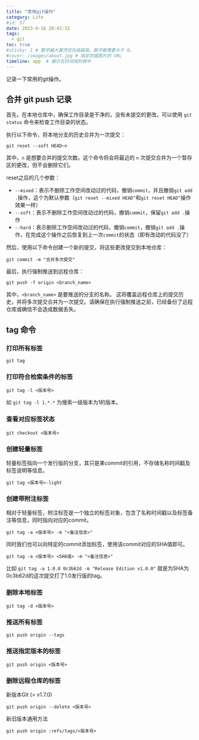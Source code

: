 ```yaml
---
title: "常用git操作"
category: Life
#id: 57
date: 2023-9-16 20:42:32
tags: 
  - git
toc: true
#sticky: 1 # 数字越大置顶优先级越高。数字都需要大于 0。
#cover: /images/about.jpg # 指定封面图片的 URL
timeline: app  # 展示在时间线列表中
---
```

记录一下常用的git操作。
<!--more-->

## 合并 git push 记录
首先，在本地仓库中，确保工作目录是干净的，没有未提交的更改。可以使用 `git status` 命令来检查工作目录的状态。

执行以下命令，将本地分支的历史合并为一次提交：

```shell
git reset --soft HEAD~n
```
其中，`n` 是想要合并的提交次数。这个命令将会将最近的 `n` 次提交合并为一个暂存区的更改，但不会删除它们。

reset之后的几个参数：

- `--mixed`：表示不删除工作空间改动过的代码，撤销`commit`，并且撤销`git add .`操作，这个为默认参数（`git reset --mixed HEAD^`和`git reset HEAD^`操作效果一样）
- `--soft`：表示不删除工作空间改动过的代码，撤销`commit`，保留`git add .`操作
- `--hard`：表示删除工作空间改动过的代码，撤销`commit`，撤销`git add .`操作，在完成这个操作之后恢复到上一次`commit`的状态（即有改动的代码没了）


然后，使用以下命令创建一个新的提交，将这些更改提交到本地仓库：
```shell
git commit -m "合并多次提交"
```

最后，执行强制推送到远程仓库：

```shell
git push -f origin <branch_name>
```
其中，`<branch_name>` 是要推送的分支的名称。
这将覆盖远程仓库上的提交历史，并将多次提交合并为一次提交。请确保在执行强制推送之前，已经备份了远程仓库或确信不会造成数据丢失。

## tag 命令
### 打印所有标签
```shell
git tag
```

### 打印符合检索条件的标签
```shell
git tag -l <版本号>
```
如 `git tag -l 1.*.*` 为搜索一级版本为1的版本。

### 查看对应标签状态
```shell
git checkout <版本号>
```

### 创建轻量标签
轻量标签指向一个发行版的分支，其只是某commit的引用，不存储名称时间戳及标签说明等信息。
```shell
git tag <版本号>-light
```

### 创建带附注标签
相对于轻量标签，附注标签是一个独立的标签对象，包含了名称时间戳以及标签备注等信息，同时指向对应的commit。
```shell
git tag -a <版本号> -m "<备注信息>"
```
同时我们也可以向特定的commit添加标签，使用该commit对应的SHA值即可。
```shell
git tag -a <版本号> <SHA值> -m "<备注信息>"
```
比如 `git tag -a 1.0.0 0c3b62d -m "Release Edition v1.0.0"` 就是为SHA为0c3b62d的这次提交打了1.0发行版的tag。

### 删除本地标签
```shell
git tag -d <版本号>
```

### 推送所有标签
```shell
git push origin --tags
```

### 推送指定版本的标签
```shell
git push origin <版本号>
```

### 删除远程仓库的标签
新版本Git (> v1.7.0)
```shell
git push origin --delete <版本号>
```
新旧版本通用方法
```shell
git push origin :refs/tags/<版本号>
```

